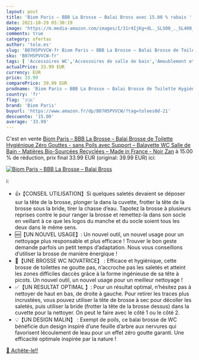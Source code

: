 ```yaml
---
layout: post
title: 'Biom Paris – BBB La Brosse – Balai Bross avec 15.00 % rabais '
date: 2021-10-29 05:30:19
image: 'https://m.media-amazon.com/images/I/31r4IjKg+dL._SL500_._SL400_.jpg'
comments: true
category: ofertas
author: 'tole.es'
slug: 'B07H5PVVCW-fr Biom Paris – BBB La Brosse – Balai Brosse de Toilette...'
sku: 'B07H5PVVCW-fr'
tags: [ 'Accessoires WC','Accessoires de salle de bain','Ameublement et décoration','Brosses WC et supports','Cuisine et Maison','Salle de bain et WC','biom paris', ]
actualPrice: 33.99 EUR
currency: EUR
price: 33.99
comparePrice: 39.99 EUR
prodname: 'Biom Paris – BBB La Brosse – Balai Brosse de Toilette Hygiénique Zéro Gouttes - sans Poils avec Support – Balayette WC Salle de Bain - Matières Bio-Sourcées Recyclées – Made in France - Noir Zan'
country: 'fr'
flag: '🇫🇷'
brand: 'Biom Paris'
buyurl: 'https://www.amazon.fr/dp/B07H5PVVCW/?tag=tolees0d-21'
descuento: '15.00'
average: '33.99'
---
```


C'est en vente [Biom Paris – BBB La Brosse – Balai Brosse de Toilette Hygiénique Zéro Gouttes - sans Poils avec Support – Balayette WC Salle de Bain - Matières Bio-Sourcées Recyclées – Made in France - Noir Zan](https://www.amazon.fr/dp/B07H5PVVCW/?tag=tolees0d-21)  à  15.00 % de réduction, prix final  33.99 EUR (original: 39.99 EUR) ici:

[![Biom Paris – BBB La Brosse – Balai Bross](https://m.media-amazon.com/images/I/31r4IjKg+dL._SL500_._SL400_.jpg)](https://www.amazon.fr/dp/B07H5PVVCW/?tag=tolees0d-21)

ℹ️:

- 👍【CONSEIL UTILISATION】Si quelques saletés devaient se déposer sur la tête de la brosse, plonger la dans la cuvette, frotter la tête de la brosse sous la bride, tirer la chasse d’eau. Tapotez la brosse à plusieurs reprises contre le pour ranger la brosse et remettez-la dans son socle en veillant à ce que les logos du manche et du socle soient tous les deux dans le même sens.
- 🆕【UN NOUVEL USAGE】: Un nouvel outil, un nouvel usage pour un nettoyage plus responsable et plus efficace ! Trouver le bon geste demande parfois un petit temps d’adaptation. Nous vous conseillons d’utiliser la brosse de manière énergique !
- 🚽【UNE BROSSE WC NOVATRICE】 : Efficace et hygiénique, cette brosse de toilettes ne goutte pas, n’accroche pas les saletés et atteint les zones difficiles daccès grâce à la forme ingénieuse de sa tête à picots. Un nouvel outil, un nouvel usage pour un meilleur nettoyage !
- ✅【UN RESULTAT OPTIMAL 】: Pour un résultat optimal, n’hésitez pas à nettoyer de haut en bas, de droite à gauche. Pour retirer les traces plus incrustées, vous pouvez utiliser la tête de brosse à sec pour décoller les saletés, puis utiliser la bride (frotter la tête de la brosse dessus) dans la cuvette pour la nettoyer. On peut le faire avec le côté 1 ou le côté 2.
- 💡【UN DESIGN MALIN】 : Exempt de poils, ce balai brosse de WC bénéficie dun design inspiré d’une feuille d’arbre aux nervures qui favorisent lécoulement de leau pour un effet zéro goutte garanti. Une efficacité optimale inspirée par la nature !

[🛒 Achète-le!!](https://www.amazon.fr/dp/B07H5PVVCW/?tag=tolees0d-21)
